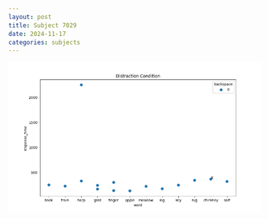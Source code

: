 ```yaml
---
layout: post
title: Subject 7029
date: 2024-11-17
categories: subjects
---
```


![](data/7029/run-2/7029_rt_acc_fuzzy_delay.png)
